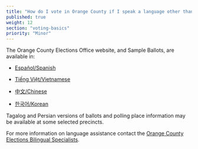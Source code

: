 ```yaml
---
title: "How do I vote in Orange County if I speak a language other than English?"
published: true
weight: 12
section: "voting-basics"
priority: "Minor"
---
```


The Orange County Elections Office website, and Sample Ballots, are available in:  

- [Español/Spanish](https://www.ocvote.com/?L=1)  

- [Tiếng Việt/Vietnamese](https://www.ocvote.com/?L=2)  

- [中文/Chinese](https://www.ocvote.com/?L=3)  

- [한국어/Korean](https://www.ocvote.com/?L=4)  

Tagalog and Persian versions of ballots and polling place information may be available at some selected precincts.  

For more information on language assistance contact the [Orange County Elections Bilingual Specialists](https://www.ocvote.com/community/bilingual-outreach-info/bilingual-community-program-specialists/).  